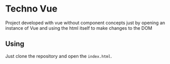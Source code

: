 # Techno Vue

Project developed with vue without component concepts just by opening an instance of Vue and using the html itself to make changes to the DOM


## Using

Just clone the repository and open the `index.html`.